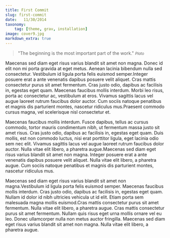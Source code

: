 ```yaml
---
title: First Commit
slug: first-commit
date:   11/30/2014
taxonomy:
    tag: [theme, grav, installation]
image: cover9.jpg
markdown_extra: true
---
```


>&quot;The beginning is the most important part of the work.&quot;
><small><cite title="Plato">Plato</cite></small>

Maecenas sed diam eget risus varius blandit sit amet non magna. Donec id elit non mi porta gravida at eget metus. Aenean lacinia bibendum nulla sed consectetur. Vestibulum id ligula porta felis euismod semper.Integer posuere erat a ante venenatis dapibus posuere velit aliquet. Cras mattis consectetur purus sit amet fermentum. Cras justo odio, dapibus ac facilisis in, egestas eget quam. Maecenas faucibus mollis interdum. Morbi leo risus, porta ac consectetur ac, vestibulum at eros. Vivamus sagittis lacus vel augue laoreet rutrum faucibus dolor auctor. Cum sociis natoque penatibus et magnis dis parturient montes, nascetur ridiculus mus.Praesent commodo cursus magna, vel scelerisque nisl consectetur et. 

Maecenas faucibus mollis interdum. Fusce dapibus, tellus ac cursus commodo, tortor mauris condimentum nibh, ut fermentum massa justo sit amet risus. Cras justo odio, dapibus ac facilisis in, egestas eget quam. Duis mollis, est non commodo luctus, nisi erat porttitor ligula, eget lacinia odio sem nec elit. Vivamus sagittis lacus vel augue laoreet rutrum faucibus dolor auctor. Nulla vitae elit libero, a pharetra augue.Maecenas sed diam eget risus varius blandit sit amet non magna. Integer posuere erat a ante venenatis dapibus posuere velit aliquet. Nulla vitae elit libero, a pharetra augue. Cum sociis natoque penatibus et magnis dis parturient montes, nascetur ridiculus mus.

Maecenas sed diam eget risus varius blandit sit amet non magna.Vestibulum id ligula porta felis euismod semper. Maecenas faucibus mollis interdum. Cras justo odio, dapibus ac facilisis in, egestas eget quam. Nullam id dolor id nibh ultricies vehicula ut id elit. Etiam porta sem malesuada magna mollis euismod.Cras mattis consectetur purus sit amet fermentum. Nulla vitae elit libero, a pharetra augue. Cras mattis consectetur purus sit amet fermentum. Nullam quis risus eget urna mollis ornare vel eu leo. Donec ullamcorper nulla non metus auctor fringilla. Maecenas sed diam eget risus varius blandit sit amet non magna. Nulla vitae elit libero, a pharetra augue.

[^1]: Donec sed odio dui.